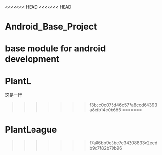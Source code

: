 <<<<<<< HEAD
<<<<<<< HEAD
# Android_Base_Project
base module for android development  
=======
# PlantL

这是一行  
>>>>>>> f3bcc0c075d46c577a8ccd64393a8efb14c0b685
=======
# PlantLeague 

>>>>>>> f7a86bb9e3be7c34208833e2eedb9d7f82b79b96
